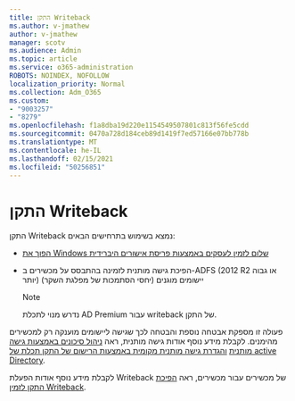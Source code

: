 ```yaml
---
title: התקן Writeback
ms.author: v-jmathew
author: v-jmathew
manager: scotv
ms.audience: Admin
ms.topic: article
ms.service: o365-administration
ROBOTS: NOINDEX, NOFOLLOW
localization_priority: Normal
ms.collection: Adm_O365
ms.custom:
- "9003257"
- "8279"
ms.openlocfilehash: f1a8dba19d220e1154549507801c813f56fe5cdd
ms.sourcegitcommit: 0470a728d184ceb89d1419f7ed57166e07bb778b
ms.translationtype: MT
ms.contentlocale: he-IL
ms.lasthandoff: 02/15/2021
ms.locfileid: "50256851"
---
```

# <a name="device-writeback"></a>התקן Writeback

התקן Writeback נמצא בשימוש בתרחישים הבאים:

- [הפוך את Windows שלום לזמין לעסקים באמצעות פריסת אישורים היברידית](https://docs.microsoft.com/windows/security/identity-protection/hello-for-business/hello-hybrid-cert-trust-prereqs#device-registration)
- הפיכת גישה מותנית לזמינה בהתבסס על מכשירים ב-ADFS (2012 R2 או גבוה יותר) יישומים מוגנים (יחסי הסתמכות של מפלגת השקר)

    > [!NOTE]
    > נדרש מנוי לתכלת AD Premium עבור writeback של התקן.

פעולה זו מספקת אבטחה נוספת והבטחה לכך שגישה ליישומים מוענקה רק למכשירים מהימנים. לקבלת מידע נוסף אודות גישה מותנית, ראה [ניהול סיכונים באמצעות גישה מותנית](https://docs.microsoft.com/azure/active-directory/conditional-access/overview) [והגדרת גישה מותנית מקומית באמצעות הרישום של התקן תכלת של active Directory](https://docs.microsoft.com/azure/active-directory/devices/overview).

לקבלת מידע נוסף אודות הפעלת Writeback של מכשירים עבור מכשירים, ראה [הפיכת התקן לזמין Writeback](https://docs.microsoft.com/azure/active-directory/hybrid/how-to-connect-device-writeback).
